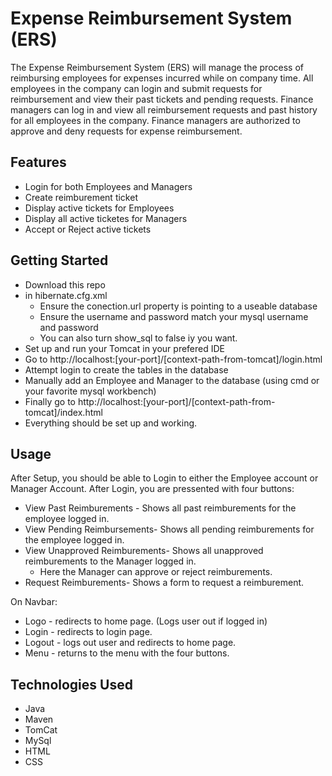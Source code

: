 # Expense Reimbursement System (ERS)

The Expense Reimbursement System (ERS) will manage the process of reimbursing employees for expenses incurred while on company time.
All employees in the company can login and submit requests for reimbursement and view their past tickets and pending requests.
Finance managers can log in and view all reimbursement requests and past history for all employees in the company.
Finance managers are authorized to approve and deny requests for expense reimbursement.

## Features
* Login for both Employees and Managers
* Create reimburement ticket
* Display active tickets for Employees
* Display all active ticketes for Managers
* Accept or Reject active tickets

## Getting Started
* Download this repo
* in hibernate.cfg.xml
  * Ensure the conection.url property is pointing to a useable database
  * Ensure the username and password match your mysql username and password
  * You can also turn show_sql to false iy you want.
* Set up and run your Tomcat in your prefered IDE
* Go to http://localhost:[your-port]/[context-path-from-tomcat]/login.html
* Attempt login to create the tables in the database
* Manually add an Employee and Manager to the database (using cmd or your favorite mysql workbench)
* Finally go to http://localhost:[your-port]/[context-path-from-tomcat]/index.html
* Everything should be set up and working.

## Usage
After Setup, you should be able to Login to either the Employee account or Manager Account.
After Login, you are pressented with four buttons:
  * View Past Reimburements - Shows all past reimburements for the employee logged in.
  * View Pending Reimbursements- Shows all pending reimburements for the employee logged in.
  * View Unapproved Reimburements- Shows all unapproved reimburements to the Manager logged in.
    * Here the Manager can approve or reject reimburements.
  * Request Reimburements- Shows a form to request a reimburement.

On Navbar:
  * Logo - redirects to home page. (Logs user out if logged in)
  * Login - redirects to login page.
  * Logout - logs out user and redirects to home page.
  * Menu - returns to the menu with the four buttons.

## Technologies Used
* Java
* Maven
* TomCat
* MySql
* HTML
* CSS
